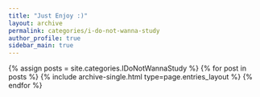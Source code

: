 ```yaml
---
title: "Just Enjoy :)"
layout: archive
permalink: categories/i-do-not-wanna-study
author_profile: true
sidebar_main: true
---
```


{% assign posts = site.categories.IDoNotWannaStudy %}
{% for post in posts %} {% include archive-single.html type=page.entries_layout %} {% endfor %}
